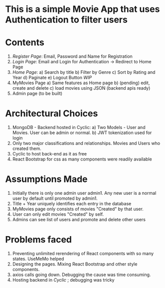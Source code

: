 # This is a simple Movie App that uses Authentication to filter users

# Contents
1. *Register Page*: Email, Password and Name for Registration
2. *Login Page*: Email and Login for Authentication -> Redirect to Home Page
3. *Home Page*:
 a) Search by title
 b) Filter by Genre
 c) Sort by Rating and Year
 d) Paginate
 e) Logout Button
*WIP*
4. MyMovies Page
 a) Same features as Home page
 b) (pending) edit, create and delete
 c) load movies using JSON (backend apis ready)
5. Admin page (to be built)

# Architectural Choices
1. MongoDB - Backend hosted in Cyclic: 
    a) Two Models - User and Movies. User can be admin or normal.
    b) JWT tokenization used for login
2. Only two major classifications and relationships. Movies and Users who created them.
3. Cyclic to host back-end as it as free
4. React Bootstrap for css as many components were readily available

# Assumptions Made
1. Initially there is only one admin user admin1. Any new user is a normal user by default until promoted by admin1.
2. Title + Year uniquely identifies each entry in the database
3. MyMovies page only consists of movies "Created" by that user.
4. User can only edit movies "Created" by self.
5. Admins can see list of users and promote and delete other users

# Problems faced
1. Preventing unlimited rerendering of React components with so many states. UseMeMo helped
2. Designing the pages. Mixing React Bootstrap and other style components.
3. axios calls going down. Debugging the cause was time consuming.
4. Hosting backend in *Cyclic* ; debugging was tricky




